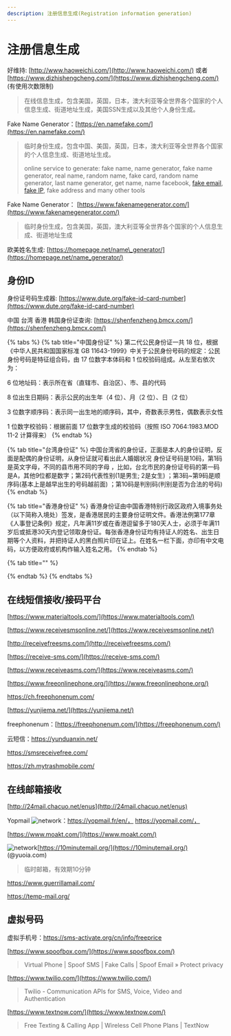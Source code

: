 ```yaml
---
description: 注册信息生成(Registration information generation)
---
```


# 注册信息生成

好维持: [http://www.haoweichi.com/](http://www.haoweichi.com/) 或者 [https://www.dizhishengcheng.com/](https://www.dizhishengcheng.com/) \(有使用次数限制\)

> 在线信息生成，包含美国，英国，日本，澳大利亚等全世界各个国家的个人信息生成、街道地址生成，美国SSN生成以及其他个人身份生成。

Fake Name Generator：[https://en.namefake.com/](https://en.namefake.com/)

> 临时身份生成，包含中国、美国，英国，日本，澳大利亚等全世界各个国家的个人信息生成、街道地址生成。 
>
> online service to generate: fake name, name generator, fake name generator, real name, random name, fake card, random name generator, last name generator, get name, name facebook, [fake email](https://email-fake.com/), [fake IP](https://myip-address.com/), fake address and many other tools

Fake Name Generator： [https://www.fakenamegenerator.com/](https://www.fakenamegenerator.com/)

> 临时身份生成，包含美国，英国，澳大利亚等全世界各个国家的个人信息生成、街道地址生成

欧美姓名生成: [https://homepage.net/name\_generator/](https://homepage.net/name_generator/)

## 身份ID

身份证号码生成器: [https://www.dute.org/fake-id-card-number](https://www.dute.org/fake-id-card-number)

中国 台湾 香港 韩国身份证查询: [https://shenfenzheng.bmcx.com/](https://shenfenzheng.bmcx.com/)

{% tabs %}
{% tab title="中国身份证" %}
第二代公民身份证一共 18 位，根据《中华人民共和国国家标准 GB 11643-1999》中关于公民身份号码的规定：公民身份号码是特征组合码，由 17 位数字本体码和 1 位校验码组成。从左至右依次为：

6 位地址码：表示所在省（直辖市、自治区）、市、县的代码

8 位出生日期码：表示公民的出生年（4 位）、月（2 位）、日（2 位）

3 位数字顺序码：表示同一出生地的顺序码，其中，奇数表示男性，偶数表示女性

1 位数字校验码：根据前面 17 位数字生成的校验码（按照 ISO 7064:1983.MOD 11-2 计算得来）
{% endtab %}

{% tab title="台湾身份证" %}
中国台湾省的身份证，正面是本人的身份证明，反面是配偶的身份证明，从身份证就可看出此人婚姻状况 身份证号码是10码，第1码是英文字母，不同的县巿用不同的字母 ，比如，台北市民的身份证号码的第一码是A，其他9位都是数字；第2码代表性别\(1是男生; 2是女生\) ；第3码~第9码是顺序码\(基本上是越早出生的号码越前面\) ；第10码是判别码\(判别是否为合法的号码\)
{% endtab %}

{% tab title="香港身份证" %}
香港身份证由中国香港特别行政区政府入境事务处（以下简称入境处）签发，是香港居民的主要身份证明文件。香港法例第177章《人事登记条例》规定，凡年满11岁或在香港逗留多于180天人士，必须于年满11岁后或抵港30天内登记领取身份证。每张香港身份证均有持证人的姓名、出生日期等个人资料，并把持证人的黑白照片印在证上。在姓名一栏下面，亦印有中文电码，以方便政府或机构作输入姓名之用。
{% endtab %}

{% tab title="" %}

{% endtab %}
{% endtabs %}

## 在线短信接收/接码平台

[https://www.materialtools.com/](https://www.materialtools.com/)

[https://www.receivesmsonline.net/](https://www.receivesmsonline.net/)

[http://receivefreesms.com/](http://receivefreesms.com/)

[https://receive-sms.com/](https://receive-sms.com/)

[https://www.receiveasms.com/](https://www.receiveasms.com/)

[https://www.freeonlinephone.org/](https://www.freeonlinephone.org/)

https://ch.freephonenum.com/

[https://yunjiema.net/](https://yunjiema.net/)

freephonenum：[https://freephonenum.com/](https://freephonenum.com/)

云短信：https://yunduanxin.net/

https://smsreceivefree.com/

https://zh.mytrashmobile.com/

## 在线邮箱接收

[http://24mail.chacuo.net/enus](http://24mail.chacuo.net/enus)

Yopmail ![network](https://gitbook07.oss-cn-hangzhou.aliyuncs.com/network.svg)：https://yopmail.fr/en/， https://yopmail.com/，

[https://www.moakt.com/](https://www.moakt.com/)

![network](https://gitbook07.oss-cn-hangzhou.aliyuncs.com/network.svg)[https://10minutemail.org/](https://10minutemail.org/) \(@yuoia.com\)

> 临时邮箱，有效期10分钟

https://www.guerrillamail.com/

https://temp-mail.org/

## 虚拟号码

虚拟手机号：https://sms-activate.org/cn/info/freeprice

[https://www.spoofbox.com/](https://www.spoofbox.com/)

> Virtual Phone \| Spoof SMS \| Fake Calls \| Spoof Email » Protect privacy

[https://www.twilio.com/](https://www.twilio.com/)

> Twilio - Communication APIs for SMS, Voice, Video and Authentication

[https://www.textnow.com/](https://www.textnow.com/)

> Free Texting & Calling App \| Wireless Cell Phone Plans \| TextNow


